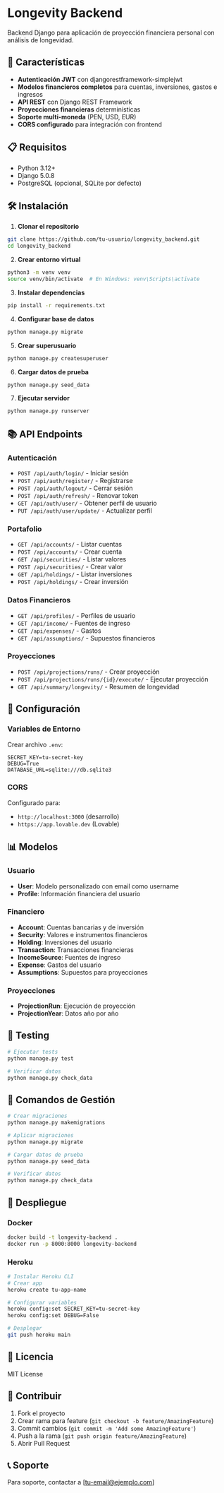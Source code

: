 # Longevity Backend

Backend Django para aplicación de proyección financiera personal con análisis de longevidad.

## 🚀 Características

- **Autenticación JWT** con djangorestframework-simplejwt
- **Modelos financieros completos** para cuentas, inversiones, gastos e ingresos
- **API REST** con Django REST Framework
- **Proyecciones financieras** determinísticas
- **Soporte multi-moneda** (PEN, USD, EUR)
- **CORS configurado** para integración con frontend

## 📋 Requisitos

- Python 3.12+
- Django 5.0.8
- PostgreSQL (opcional, SQLite por defecto)

## 🛠️ Instalación

1. **Clonar el repositorio**
```bash
git clone https://github.com/tu-usuario/longevity_backend.git
cd longevity_backend
```

2. **Crear entorno virtual**
```bash
python3 -m venv venv
source venv/bin/activate  # En Windows: venv\Scripts\activate
```

3. **Instalar dependencias**
```bash
pip install -r requirements.txt
```

4. **Configurar base de datos**
```bash
python manage.py migrate
```

5. **Crear superusuario**
```bash
python manage.py createsuperuser
```

6. **Cargar datos de prueba**
```bash
python manage.py seed_data
```

7. **Ejecutar servidor**
```bash
python manage.py runserver
```

## 📚 API Endpoints

### Autenticación
- `POST /api/auth/login/` - Iniciar sesión
- `POST /api/auth/register/` - Registrarse
- `POST /api/auth/logout/` - Cerrar sesión
- `POST /api/auth/refresh/` - Renovar token
- `GET /api/auth/user/` - Obtener perfil de usuario
- `PUT /api/auth/user/update/` - Actualizar perfil

### Portafolio
- `GET /api/accounts/` - Listar cuentas
- `POST /api/accounts/` - Crear cuenta
- `GET /api/securities/` - Listar valores
- `POST /api/securities/` - Crear valor
- `GET /api/holdings/` - Listar inversiones
- `POST /api/holdings/` - Crear inversión

### Datos Financieros
- `GET /api/profiles/` - Perfiles de usuario
- `GET /api/income/` - Fuentes de ingreso
- `GET /api/expenses/` - Gastos
- `GET /api/assumptions/` - Supuestos financieros

### Proyecciones
- `POST /api/projections/runs/` - Crear proyección
- `POST /api/projections/runs/{id}/execute/` - Ejecutar proyección
- `GET /api/summary/longevity/` - Resumen de longevidad

## 🔧 Configuración

### Variables de Entorno
Crear archivo `.env`:
```env
SECRET_KEY=tu-secret-key
DEBUG=True
DATABASE_URL=sqlite:///db.sqlite3
```

### CORS
Configurado para:
- `http://localhost:3000` (desarrollo)
- `https://app.lovable.dev` (Lovable)

## 📊 Modelos

### Usuario
- **User**: Modelo personalizado con email como username
- **Profile**: Información financiera del usuario

### Financiero
- **Account**: Cuentas bancarias y de inversión
- **Security**: Valores e instrumentos financieros
- **Holding**: Inversiones del usuario
- **Transaction**: Transacciones financieras
- **IncomeSource**: Fuentes de ingreso
- **Expense**: Gastos del usuario
- **Assumptions**: Supuestos para proyecciones

### Proyecciones
- **ProjectionRun**: Ejecución de proyección
- **ProjectionYear**: Datos año por año

## 🧪 Testing

```bash
# Ejecutar tests
python manage.py test

# Verificar datos
python manage.py check_data
```

## 📝 Comandos de Gestión

```bash
# Crear migraciones
python manage.py makemigrations

# Aplicar migraciones
python manage.py migrate

# Cargar datos de prueba
python manage.py seed_data

# Verificar datos
python manage.py check_data
```

## 🚀 Despliegue

### Docker
```bash
docker build -t longevity-backend .
docker run -p 8000:8000 longevity-backend
```

### Heroku
```bash
# Instalar Heroku CLI
# Crear app
heroku create tu-app-name

# Configurar variables
heroku config:set SECRET_KEY=tu-secret-key
heroku config:set DEBUG=False

# Desplegar
git push heroku main
```

## 📄 Licencia

MIT License

## 👥 Contribuir

1. Fork el proyecto
2. Crear rama para feature (`git checkout -b feature/AmazingFeature`)
3. Commit cambios (`git commit -m 'Add some AmazingFeature'`)
4. Push a la rama (`git push origin feature/AmazingFeature`)
5. Abrir Pull Request

## 📞 Soporte

Para soporte, contactar a [tu-email@ejemplo.com]